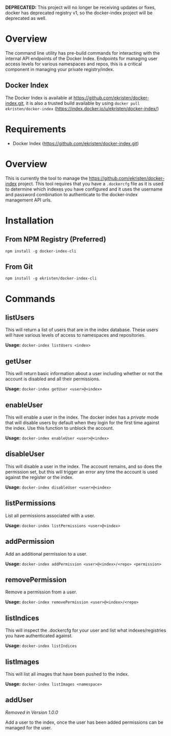 **DEPRECATED:** This project will no longer be receiving updates or fixes, docker has deprecated registry v1, so the docker-index project will be deprecated as well.

# Overview

The command line utility has pre-build commands for interacting with the internal API endpoints of the Docker Index. Endpoints for managing user access levels for various namespaces and repos, this is a critical component in managing your private registry/index.

## Docker Index

The Docker Index is available at https://github.com/ekristen/docker-index.git, it is also a trusted build available by using `docker pull ekristen/docker-index` (https://index.docker.io/u/ekristen/docker-index/)

# Requirements

* Docker Index (https://github.com/ekristen/docker-index.git)

# Overview

This is currently the tool to manage the https://github.com/ekristen/docker-index project. This tool requires that you have a `.dockercfg` file as it is used to determine which indexes you have configured and it uses the username and password combination to authenticate to the docker-index management API urls.

# Installation

## From NPM Registry (Preferred)

`npm install -g docker-index-cli`

## From Git

`npm install -g ekristen/docker-index-cli`

# Commands

## listUsers

This will return a list of users that are in the index database. These users will have various levels of access to namespaces and repositories.

**Usage:** `docker-index listUsers <index>`

## getUser

This will return basic information about a user including whether or not the account is disabled and all their permissions.

**Usage:** `docker-index getUser <user>@<index>`
  
## enableUser

This will enable a user in the index. The docker index has a *private* mode that will disable users by default when they login for the first time against the index. Use this function to unblock the account.

**Usage:** `docker-index enableUser <user>@<index>`
  
## disableUser

This will disable a user in the index. The account remains, and so does the permission set, but this will trigger an error any time the account is used against the register or the index.

**Usage:** `docker-index disableUser <user>@<index>`

## listPermissions

List all permissions associated with a user.

**Usage:** `docker-index listPermissions <user>@<index>`

## addPermission

Add an additional permission to a user.

**Usage:** `docker-index addPermission <user>@<index>/<repo> <permission>`

## removePermission

Remove a permission from a user.

**Usage:** `docker-index removePermission <user>@<index>/<repo>`

## listIndices

This will inspect the .dockercfg for your user and list what indexes/registries you have authenticated against.

**Usage:** `docker-index listIndices`

## listImages

This will list all images that have been pushed to the index. 

**Usage:** `docker-index listImages <namespace>`

## addUser

*Removed in Version 1.0.0*

Add a user to the index, once the user has been added permissions can be managed for the user.
